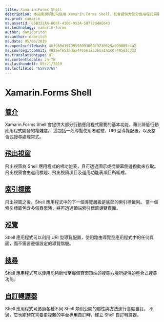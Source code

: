 ```yaml
---
title: Xamarin.Forms Shell
description: 本指南說明如何使用 Xamarin.Forms Shell，其會提供大部分應用程式需要的基本功能，藉此降低 Xamarin.Forms 應用程式的複雜度。
ms.prod: xamarin
ms.assetid: 85B322AA-808F-41B6-953A-5877264AE643
ms.technology: xamarin-forms
author: davidbritch
ms.author: dabritch
ms.date: 05/06/2019
ms.openlocfilehash: 40f955d39799598093060f3230629a099885e4a2
ms.sourcegitcommit: 482aef652bdaa440561252b6a1a1c0a40583cd32
ms.translationtype: HT
ms.contentlocale: zh-TW
ms.lasthandoff: 05/21/2019
ms.locfileid: "65970769"
---
```

# <a name="xamarinforms-shell"></a>Xamarin.Forms Shell

## <a name="introductionintroductionmd"></a>[簡介](introduction.md)

Xamarin.Forms Shell 會提供大部分行動應用程式需要的基本功能，藉此降低行動應用程式開發的複雜度。 這包括一般導覽使用者體驗、URI 型導覽配置，以及整合式搜尋處理常式。

## <a name="flyoutflyoutmd"></a>[飛出視窗](flyout.md)

飛出視窗為 Shell 應用程式的根功能表，且可透過圖示或從螢幕側邊撥動來存取。 飛出視窗會由選用標題、飛出視窗項目及選用功能表項目所組成。

## <a name="tabstabsmd"></a>[索引標籤](tabs.md)

飛出視窗之後，Shell 應用程式中的下一個導覽層級是底部的索引標籤列。 當一個索引標籤包含多個頁面時，將可透過頂端索引標籤導覽頁面。

## <a name="navigationnavigationmd"></a>[巡覽](navigation.md)

Shell 應用程式可以利用 URI 型導覽配置，使用路由導覽至應用程式中的任何頁面，而不需要遵循設定的導覽階層。

## <a name="searchsearchmd"></a>[搜尋](search.md)

Shell 應用程式可以使用能夠新增至每個頁面頂端的搜尋方塊所提供的整合式搜尋功能。

## <a name="custom-rendererscustomrenderersmd"></a>[自訂轉譯器](customrenderers.md)

Shell 應用程式可透過各種不同 Shell 類別公開的屬性與方法進行高度自訂。 不過，它也能夠在需要更複雜的平台專用自訂時，建立 Shell 自訂轉譯器。
